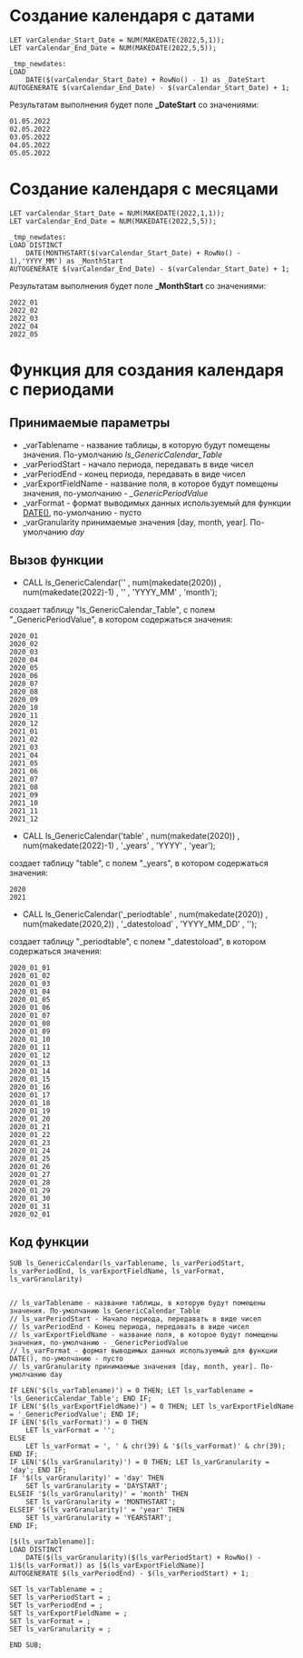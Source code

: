 # Создание календаря с датами

```
LET varCalendar_Start_Date = NUM(MAKEDATE(2022,5,1));
LET varCalendar_End_Date = NUM(MAKEDATE(2022,5,5));

_tmp_newdates:
LOAD
    DATE($(varCalendar_Start_Date) + RowNo() - 1) as _DateStart
AUTOGENERATE $(varCalendar_End_Date) - $(varCalendar_Start_Date) + 1;
```
Результатам выполнения будет поле **_DateStart** со значениями:
```
01.05.2022
02.05.2022
03.05.2022
04.05.2022
05.05.2022
```

# Создание календаря с месяцами

```
LET varCalendar_Start_Date = NUM(MAKEDATE(2022,1,1));
LET varCalendar_End_Date = NUM(MAKEDATE(2022,5,5));

_tmp_newdates:
LOAD DISTINCT
    DATE(MONTHSTART($(varCalendar_Start_Date) + RowNo() - 1),'YYYY_MM') as _MonthStart
AUTOGENERATE $(varCalendar_End_Date) - $(varCalendar_Start_Date) + 1;
```
Результатам выполнения будет поле **_MonthStart** со значениями:
```
2022_01
2022_02
2022_03
2022_04
2022_05
```



# Функция для создания календаря с периодами

## Принимаемые параметры

- _varTablename - название таблицы, в которую будут помещены значения. По-умолчанию *ls_GenericCalendar_Table*
- _varPeriodStart - начало периода, передавать в виде чисел
- _varPeriodEnd - конец периода, передавать в виде чисел
- _varExportFieldName - название поля, в которое будут помещены значения, по-умолчанию - *_GenericPeriodValue*
- _varFormat - формат выводимых данных используемый для функции [DATE()](https://help.qlik.com/ru-RU/sense/May2022/csh/client/scriptsyntax.Date), по-умолчанию - пусто
- _varGranularity принимаемые значения [day, month, year]. По-умолчанию *day*

## Вызов функции

- CALL ls_GenericCalendar('' , num(makedate(2020)) , num(makedate(2022)-1) , '' , 'YYYY_MM' , 'month');

создает таблицу "ls_GenericCalendar_Table", с полем "_GenericPeriodValue", в котором содержаться значения:
```
2020_01
2020_02
2020_03
2020_04
2020_05
2020_06
2020_07
2020_08
2020_09
2020_10
2020_11
2020_12
2021_01
2021_02
2021_03
2021_04
2021_05
2021_06
2021_07
2021_08
2021_09
2021_10
2021_11
2021_12
```

- CALL ls_GenericCalendar('table' , num(makedate(2020)) , num(makedate(2022)-1) , '_years' , 'YYYY' , 'year');

создает таблицу "table", с полем "_years", в котором содержаться значения:
```
2020
2021
```

- CALL ls_GenericCalendar('_periodtable' , num(makedate(2020)) , num(makedate(2020,2)) , '_datestoload' , 'YYYY_MM_DD' , '');

создает таблицу "_periodtable", с полем "_datestoload", в котором содержаться значения:
```
2020_01_01
2020_01_02
2020_01_03
2020_01_04
2020_01_05
2020_01_06
2020_01_07
2020_01_08
2020_01_09
2020_01_10
2020_01_11
2020_01_12
2020_01_13
2020_01_14
2020_01_15
2020_01_16
2020_01_17
2020_01_18
2020_01_19
2020_01_20
2020_01_21
2020_01_22
2020_01_23
2020_01_24
2020_01_25
2020_01_26
2020_01_27
2020_01_28
2020_01_29
2020_01_30
2020_01_31
2020_02_01

```

## Код функции

```
SUB ls_GenericCalendar(ls_varTablename, ls_varPeriodStart, ls_varPeriodEnd, ls_varExportFieldName, ls_varFormat, ls_varGranularity)


// ls_varTablename - название таблицы, в которую будут помещены значения. По-умолчанию ls_GenericCalendar_Table
// ls_varPeriodStart - Начало периода, передавать в виде чисел
// ls_varPeriodEnd - Конец периода, передавать в виде чисел
// ls_varExportFieldName - название поля, в которое будут помещены значения, по-умолчанию - _GenericPeriodValue
// ls_varFormat - формат выводимых данных используемый для функции DATE(), по-умолчанию - пусто
// ls_varGranularity принимаемые значения [day, month, year]. По-умолчанию day

IF LEN('$(ls_varTablename)') = 0 THEN; LET ls_varTablename = 'ls_GenericCalendar_Table'; END IF;
IF LEN('$(ls_varExportFieldName)') = 0 THEN; LET ls_varExportFieldName = '_GenericPeriodValue'; END IF;
IF LEN('$(ls_varFormat)') = 0 THEN
    LET ls_varFormat = '';
ELSE
    LET ls_varFormat = ', ' & chr(39) & '$(ls_varFormat)' & chr(39);
END IF;
IF LEN('$(ls_varGranularity)') = 0 THEN; LET ls_varGranularity = 'day'; END IF;
IF '$(ls_varGranularity)' = 'day' THEN
    SET ls_varGranularity = 'DAYSTART';
ELSEIF '$(ls_varGranularity)' = 'month' THEN
    SET ls_varGranularity = 'MONTHSTART';
ELSEIF '$(ls_varGranularity)' = 'year' THEN
    SET ls_varGranularity = 'YEARSTART';
END IF;

[$(ls_varTablename)]:
LOAD DISTINCT
    DATE($(ls_varGranularity)($(ls_varPeriodStart) + RowNo() - 1)$(ls_varFormat)) as [$(ls_varExportFieldName)]
AUTOGENERATE $(ls_varPeriodEnd) - $(ls_varPeriodStart) + 1;

SET ls_varTablename = ;
SET ls_varPeriodStart = ;
SET ls_varPeriodEnd = ;
SET ls_varExportFieldName = ;
SET ls_varFormat = ;
SET ls_varGranularity = ;

END SUB;
```
